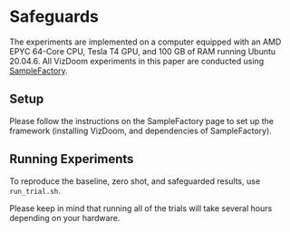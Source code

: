 # Safeguards

The experiments are implemented on a computer equipped with an AMD EPYC 64-Core CPU, Tesla T4 GPU, and 100 GB of RAM running Ubuntu 20.04.6. All VizDoom experiments in this paper are conducted using [SampleFactory](https://github.com/alex-petrenko/sample-factory).

## Setup

Please follow the instructions on the SampleFactory page to set up the framework (installing VizDoom, and dependencies of SampleFactory).

## Running Experiments

To reproduce the baseline, zero shot, and safeguarded results, use `run_trial.sh`.

Please keep in mind that running all of the trials will take several hours depending on your hardware.

